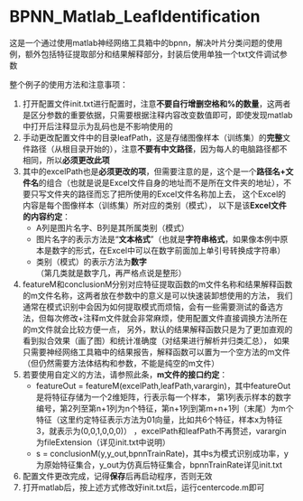 # BPNN_Matlab_LeafIdentification
这是一个通过使用matlab神经网络工具箱中的bpnn，解决叶片分类问题的使用例，额外包括特征提取部分和结果解释部分，封装后使用单独一个txt文件调试参数

整个例子的使用方法和注意事项：  
1. 打开配置文件init.txt进行配置时，注意**不要自行增删空格和%的数量**，这两者是区分参数的重要依据，只需要根据注释内容改变数值即可，即使发现matlab中打开后注释显示为乱码也是不影响使用的  
2. 手动更改配置文件中的目录leafPath，这是存储图像样本（训练集）的**完整**文件路径（从根目录开始的），注意**不要有中文路径**，因为每人的电脑路径都不相同，所以**必须更改此项**  
3. 其中的excelPath也是**必须更改的项**，但需要注意的是，这个是一个**路径名+文件名**的组合（也就是说是Excel文件自身的地址而不是所在文件夹的地址），不要只写文件夹的路径而忘了把所使用的Excel文件名称加上去，
这个Excel的内容是每个图像样本（训练集）所对应的类别（模式），
以下是该**Excel文件的内容约定**：
    * A列是图片名字、B列是其所属类别（模式）
    * 图片名字的表示方法是“**文本格式**”（也就是**字符串格式**，如果像本例中原本是数字的形式，在Excel中可以在数字前面加上单引号转换成字符串）
    * 类别（模式）的表示方法为**数字**（第几类就是数字几，再严格点说是整形）  
4. featureM和conclusionM分别对应特征提取函数的m文件名称和结果解释函数的m文件名称，这两者放在参数中的意义是可以快速装卸想使用的方法，
我们通常在模式识别中会因为如何提取模式而烦恼，会有一些需要测试的备选方法，但每次修改+注释m文件就会非常麻烦，使用配置文件直接调换方法所在的m文件就会比较方便一点，
另外，默认的结果解释函数只是为了更加直观的看到拟合效果（画了图）和统计准确度（对结果进行解析并归类汇总），
如果只需要神经网络工具箱中的结果报告，解释函数可以置为一个空方法的m文件（但仍然需要方法体结构和参数，不能是纯空的m文件）  
5. 若要使用自定义的方法，请参照此条，**m文件的接口约定**：  
    * featureOut = featureM(excelPath,leafPath,varargin)，其中featureOut是将特征存储为一个2维矩阵，行表示每一个样本，
第1列表示样本的数字编号，第2列至第n+1列为n个特征，第n+1列到第m+n+1列（末尾）为m个特征（这里约定特征表示方法为01向量，比如共6个特征，样本x为特征3，就表示为(0,0,1,0,0,0)）
，excelPath和leafPath不再赘述，varargin为fileExtension（详见init.txt中说明）  
    * s = conclusionM(y,y_out,bpnnTrainRate)，其中s为模式识别成功率，y为原始特征集合，y_out为仿真后特征集合，bpnnTrainRate详见init.txt  
6. 配置文件更改完成，记得**保存**后再启动程序，否则无效  
7. 打开matlab后，按上述方式修改好init.txt后，运行centercode.m即可
